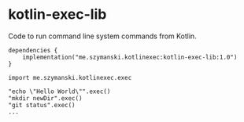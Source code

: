 # kotlin-exec-lib
Code to run command line system commands from Kotlin.  
```
dependencies {
    implementation("me.szymanski.kotlinexec:kotlin-exec-lib:1.0")
}
```

```
import me.szymanski.kotlinexec.exec

"echo \"Hello World\"".exec()
"mkdir newDir".exec()
"git status".exec()
...
```
